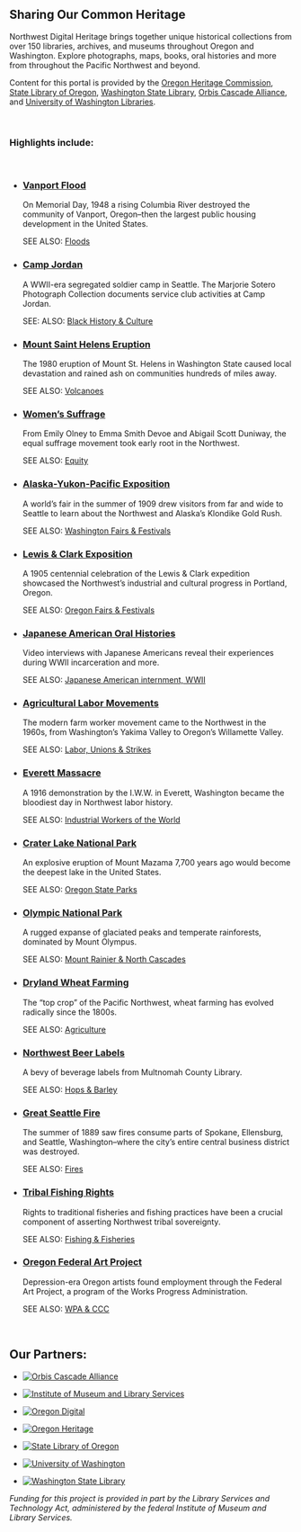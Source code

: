 ## Sharing Our Common Heritage

Northwest Digital Heritage brings together unique historical collections from over 150 libraries, archives, and museums throughout Oregon and Washington. Explore photographs, maps, books, oral histories and more from throughout the Pacific Northwest and beyond.

Content for this portal is provided by the [Oregon Heritage Commission](https://www.oregon.gov/oprd/oh/pages/default.aspx), [State Library of Oregon](https://www.oregon.gov/library/Pages/default.aspx), [Washington State Library](https://www.sos.wa.gov/library/), [Orbis Cascade Alliance](https://www.orbiscascade.org/), and [University of Washington Libraries](https://www.lib.washington.edu/).

<br>

### Highlights include:

<br>

- ### [Vanport Flood](/search?q=vanport+flood)

  On Memorial Day, 1948 a rising Columbia River destroyed the community of Vanport, Oregon–then the largest public housing development in the United States.

  SEE ALSO: [Floods](/search?q=flood*)

- ### [Camp Jordan](/search?&subject=%22Camp+George+Jordan+(Seattle%2C+Wash.)%22+OR+%22Camp+Jordan%22)

  A WWII-era segregated soldier camp in Seattle. The Marjorie Sotero Photograph Collection documents service club activities at Camp Jordan.

  SEE: ALSO: [Black History & Culture](/search?q=black+AND+culture+OR+African+AND+American*)

- ### [Mount Saint Helens Eruption](/search?q=helens+AND+eruption&sort_by=created&sort_order=desc)

  The 1980 eruption of Mount St. Helens in Washington State caused local devastation and rained ash on communities hundreds of miles away.

  SEE ALSO: [Volcanoes](/search?q=volcan*)

- ### [Women’s Suffrage](/search?q=women+AND+suffrag*)

  From Emily Olney to Emma Smith Devoe and Abigail Scott Duniway, the equal suffrage movement took early root in the Northwest.

  SEE ALSO: [Equity](/search?q=equity)

- ### [Alaska-Yukon-Pacific Exposition](/search?q=%22alaska-yukon-pacific%22+OR+AYPE+OR+%22alaska%20yukon%20pacific%22)

  A world’s fair in the summer of 1909 drew visitors from far and wide to Seattle to learn about the Northwest and Alaska’s Klondike Gold Rush.

  SEE ALSO: [Washington Fairs & Festivals](/search?q=fair*+OR+festival+AND+washington)

- ### [Lewis & Clark Exposition](/search?q=%22lewis+and+clark+exposition%22)

  A 1905 centennial celebration of the Lewis & Clark expedition showcased the Northwest’s industrial and cultural progress in Portland, Oregon.

  SEE ALSO: [Oregon Fairs & Festivals](/search?q=fair*+OR+festival+AND+Oregon)

- ### [Japanese American Oral Histories](/search?type="moving+image"&provider="Densho")

  Video interviews with Japanese Americans reveal their experiences during WWII incarceration and more.

  SEE ALSO: [Japanese American internment, WWII](/search?q="japanese+american"+AND+internment+OR+incarceration)

- ### [Agricultural Labor Movements](/search?q=%22valley+migrant+league%22+OR+%22farm+labor%22+OR+%22agricultural+labor%22)

  The modern farm worker movement came to the Northwest in the 1960s, from Washington’s Yakima Valley to Oregon’s Willamette Valley.

  SEE ALSO: [Labor, Unions & Strikes](/search?q=labor+AND+union+OR+strike+OR+movement)

- ### [Everett Massacre](/search?q=everett+massacre)

  A 1916 demonstration by the I.W.W. in Everett, Washington became the bloodiest day in Northwest labor history.

  SEE ALSO: [Industrial Workers of the World](/search?q=I.W.W.+OR+IWW+OR+%22Industrial+Workers+of+the+World%22&sort_by=created&sort_order=desc)

- ### [Crater Lake National Park](/search?q=crater+lake)

  An explosive eruption of Mount Mazama 7,700 years ago would become the deepest lake in the United States.

  SEE ALSO: [Oregon State Parks](/search?q=%22state+park*)

- ### [Olympic National Park](/search?q=olympic+national+park)

  A rugged expanse of glaciated peaks and temperate rainforests, dominated by Mount Olympus.

  SEE ALSO: [Mount Rainier & North Cascades](/search?q=%22national+park%22+AND+%22north+cascades%22+OR+%22mount+rainier%22)

- ### [Dryland Wheat Farming](/search?q=wheat)

  The “top crop” of the Pacific Northwest, wheat farming has evolved radically since the 1800s.

  SEE ALSO: [Agriculture](/search?q=agricultur*)

- ### [Northwest Beer Labels](/search?q=beer+labels)

  A bevy of beverage labels from Multnomah County Library.

  SEE ALSO: [Hops & Barley](/search?q=hop+OR+barley)

- ### [Great Seattle Fire](/search?q=%22great+fire%22+AND+seattle)

  The summer of 1889 saw fires consume parts of Spokane, Ellensburg, and Seattle, Washington–where the city’s entire central business district was destroyed.

  SEE ALSO: [Fires](/search?q=fires)

- ### [Tribal Fishing Rights](/search?q=trib*+OR+native+american+OR+indigenous+AND+fishing)

  Rights to traditional fisheries and fishing practices have been a crucial component of asserting Northwest tribal sovereignty.

  SEE ALSO: [Fishing & Fisheries](/search?q=fishing+OR+fishery+OR+fisheries+OR+salmon)

- ### [Oregon Federal Art Project](/search?q=%22oregon+art+project%22)

  Depression-era Oregon artists found employment through the Federal Art Project, a program of the Works Progress Administration.

  SEE ALSO: [WPA & CCC](/search?q=WPA+OR+%22Works+Progress+Administration%22+OR+CCC+OR+C.C.C.+OR+%22Civilian+Conservation+Corps%22+OR+%22oregon+art+project%22)

<br>

## Our Partners:

- [![Orbis Cascade Alliance](/static/local/nwdh/alliance.png)](https://www.orbiscascade.org/)

- [![Institute of Museum and Library Services](/static/local/nwdh/imls.png)](https://www.imls.gov/)

- [![Oregon Digital](/static/local/nwdh/oregon-digital.png)](https://oregondigital.org/)

- [![Oregon Heritage](/static/local/nwdh/oregon-heritage.png)](https://www.oregon.gov/oprd/OH/Pages/default.aspx)

- [![State Library of Oregon](/static/local/nwdh/state-library.jpg)](https://www.oregon.gov/library/Pages/default.aspx)

- [![University of Washington](/static/local/nwdh/uwashington.png)](https://www.washington.edu/)

- [![Washington State Library](/static/local/nwdh/washington-state.png)](https://www.sos.wa.gov/library/)



*Funding for this project is provided in part by the Library Services and Technology Act, administered by the federal Institute of Museum and Library Services.*